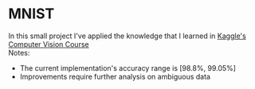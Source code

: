 # MNIST
In this small project I've applied the knowledge that I learned in [Kaggle's Computer Vision Course](https://www.kaggle.com/learn/computer-vision)
<br>
Notes:
<br>
- The current implementation's accuracy range is [98.8%, 99.05%]
- Improvements require further analysis on ambiguous data
